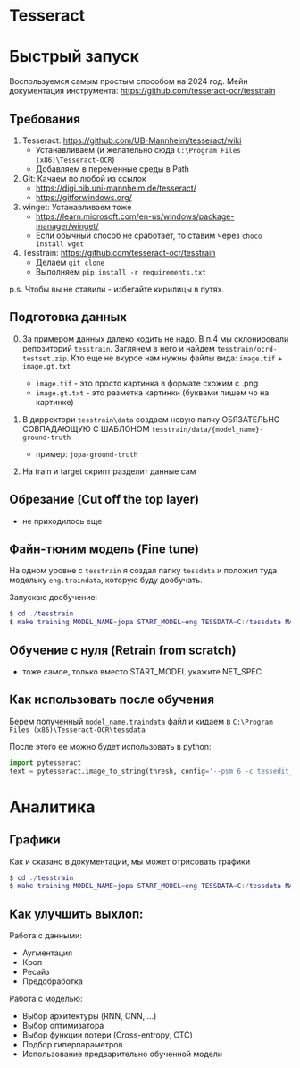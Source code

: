 # Tesseract

# Быстрый запуск

Воспользуемся самым простым способом на 2024 год.
Мейн документация инструмента: https://github.com/tesseract-ocr/tesstrain

## Требования

1) Tesseract: https://github.com/UB-Mannheim/tesseract/wiki
    - Устанавливаем (и желательно сюда `C:\Program Files (x86)\Tesseract-OCR`)
    - Добавляем в переменные среды в Path
2) Git: Качаем по любой из ссылок
    - https://digi.bib.uni-mannheim.de/tesseract/
    - https://gitforwindows.org/
3) winget: Устанавливаем тоже 
    - https://learn.microsoft.com/en-us/windows/package-manager/winget/
    - Если обычный способ не сработает, то ставим через `choco install wget`
4) Tesstrain: https://github.com/tesseract-ocr/tesstrain
    - Делаем `git clone`
    - Выполняем `pip install -r requirements.txt`

p.s. Чтобы вы не ставили - избегайте кирилицы в путях.

## Подготовка данных 
0) За примером данных далеко ходить не надо. В п.4 мы склонировали репозиторий `tesstrain`. Заглянем в него и найдем `tesstrain/ocrd-testset.zip`. Кто еще не вкурсе нам нужны файлы вида: `image.tif` + `image.gt.txt`
    - `image.tif` - это просто картинка в формате схожим с .png
    - `image.gt.txt` - это разметка картинки (буквами пишем чо на картинке)

1) В дирректори `tesstrain\data` создаем новую папку ОБЯЗАТЕЛЬНО СОВПАДАЮЩУЮ С ШАБЛОНОМ `tesstrain/data/{model_name}-ground-truth`
    - пример: `jopa-ground-truth`

2) На train и target скрипт разделит данные сам


## Обрезание (Cut off the top layer)
- не приходилось еще

## Файн-тюним модель (Fine tune)

На одном уровне с `tesstrain` я создал папку `tessdata` и положил туда модельку `eng.traindata`, которую буду дообучать.

Запускаю дообучение:
```m
$ cd ./tesstrain
$ make training MODEL_NAME=jopa START_MODEL=eng TESSDATA=C:/tessdata MAX_ITERATIONS=10000 LEARNING_RATE=0.001
```

## Обучение с нуля (Retrain from scratch)
- тоже самое, только вместо START_MODEL укажите NET_SPEC

## Как использовать после обучения
Берем полученный `model_name.traindata` файл и кидаем в `C:\Program Files (x86)\Tesseract-OCR\tessdata`

После этого ее можно будет использовать в python:
```python
import pytesseract
text = pytesseract.image_to_string(thresh, config='--psm 6 -c tessedit_char_whitelist=0123456789.:', lang="jopa")
```

# Аналитика

## Графики
Как и сказано в документации, мы может отрисовать графики

```m
$ cd ./tesstrain
$ make training MODEL_NAME=jopa START_MODEL=eng TESSDATA=C:/tessdata MAX_ITERATIONS=10000 LEARNING_RATE=0.001 & make plot MODEL_NAME=jopa
```

## Как улучшить выхлоп:

Работа с данными:
- Аугментация
- Кроп
- Ресайз
- Предобработка

Работа с моделью:
- Выбор архитектуры (RNN, CNN, ...)
- Выбор оптимизатора
- Выбор функции потери (Cross-entropy, CTC)
- Подбор гиперпараметров
- Использование предварительно обученной модели

